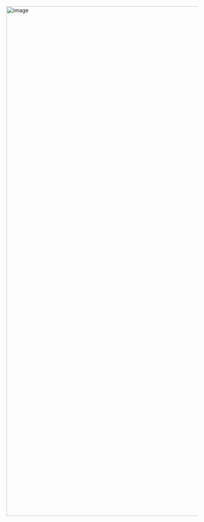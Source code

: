 <img width="1339" alt="image" src="https://github.com/user-attachments/assets/31202d7b-23eb-450f-a3a0-d3851b5b6f69">
